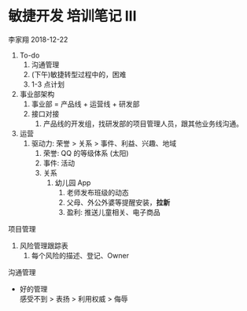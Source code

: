 敏捷开发 培训笔记 III
================
李家翔
2018-12-22

1.  To-do
    1.  沟通管理
    2.  (下午)敏捷转型过程中的，困难
    3.  1-3 点计划
2.  事业部架构
    1.  事业部 = 产品线 + 运营线 + 研发部
    2.  接口对接
        1.  产品线的开发组，找研发部的项目管理人员，跟其他业务线沟通。
3.  运营
    1.  驱动力: 荣誉 \> 关系 \> 事件、利益、兴趣、地域
        1.  荣誉: QQ 的等级体系 (太阳)
        2.  事件: 活动
        3.  关系
            1.  幼儿园 App
                1.  老师发布班级的动态
                2.  父母、外公外婆等提醒安装，**拉新**
                3.  盈利: 推送儿童相关、电子商品

项目管理

1.  风险管理跟踪表
    1.  每个风险的描述、登记、Owner

沟通管理

  - 好的管理  
    感受不到 \> 表扬 \> 利用权威 \> 侮辱
